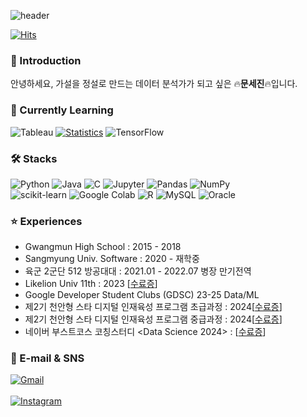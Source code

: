 ![header](https://capsule-render.vercel.app/api?type=waving&color=auto&height=300&section=header&text=SEJIN%20MOON&fontSize=90)

[![Hits](https://hits.seeyoufarm.com/api/count/incr/badge.svg?url=https%3A%2F%2Fgithub.com%2Fmoonsejin&count_bg=%23D591B1&title_bg=%23888383&icon=github.svg&icon_color=%23E7E7E7&title=hits&edge_flat=false)](https://hits.seeyoufarm.com)

### 👋 Introduction
안녕하세요, 가설을 정설로 만드는 데이터 분석가가 되고 싶은 🔥<b>문세진</b>🔥입니다.

### 🌴 Currently Learning
![Tableau](https://img.shields.io/badge/Tableau-E97627?style=flat-square&logo=Tableau&logoColor=white) 
[![Statistics](https://img.shields.io/badge/Statistics-009688?style=flat-square&logo=Statistics&logoColor=white)](https://www.yes24.com/Product/Goods/114874176)
![TensorFlow](https://img.shields.io/badge/TensorFlow-FF6F00?style=flat-square&logo=TensorFlow&logoColor=white)

### 🛠️ Stacks
![Python](https://img.shields.io/badge/Python-3776AB?style=flat-square&logo=Python&logoColor=white)
![Java](https://img.shields.io/badge/Java-007396?style=flat-square&logo=Java&logoColor=white)
![C](https://img.shields.io/badge/C-A8B9CC?style=flat-square&logo=C&logoColor=white)
![Jupyter](https://img.shields.io/badge/Jupyter-F37626?style=flat-square&logo=Jupyter&logoColor=white)
![Pandas](https://img.shields.io/badge/Pandas-150458?style=flat-square&logo=Pandas&logoColor=white)
![NumPy](https://img.shields.io/badge/NumPy-013243?style=flat-square&logo=NumPy&logoColor=white)
<br/>
![scikit-learn](https://img.shields.io/badge/scikit--learn-F7931E?style=flat-square&logo=scikit-learn&logoColor=white)
![Google Colab](https://img.shields.io/badge/Google%20Colab-F9AB00?style=flat-square&logo=Google-Colab&logoColor=white)
![R](https://img.shields.io/badge/R-276DC3?style=flat-square&logo=R&logoColor=white)
![MySQL](https://img.shields.io/badge/MySQL-4479A1?style=flat-square&logo=MySQL&logoColor=white)
![Oracle](https://img.shields.io/badge/Oracle-F80000?style=flat-square&logo=Oracle&logoColor=white)


### ⭐️ Experiences
- Gwangmun High School : 2015 - 2018
- Sangmyung Univ. Software : 2020 - 재학중
- 육군 2군단 512 방공대대 : 2021.01 - 2022.07 병장 만기전역
- Likelion Univ 11th : 2023 [[수료증](https://github.com/moonsejin315/Python/blob/main/%E1%84%86%E1%85%A5%E1%86%BA%E1%84%89%E1%85%A111%E1%84%80%E1%85%B5%20%E1%84%89%E1%85%AE%E1%84%85%E1%85%AD%E1%84%8C%E1%85%B3%E1%86%BC.jpeg)]
- Google Developer Student Clubs (GDSC) 23-25 Data/ML
- 제2기 천안형 스타 디지털 인재육성 프로그램 초급과정 : 2024[[수료증](https://github.com/moonsejin315/Python/blob/main/ML/%E1%84%8C%E1%85%A62%E1%84%80%E1%85%B5%20%E1%84%8E%E1%85%A5%E1%86%AB%E1%84%8B%E1%85%A1%E1%86%AB%E1%84%92%E1%85%A7%E1%86%BC%20%E1%84%89%E1%85%B3%E1%84%90%E1%85%A1%20%E1%84%83%E1%85%B5%E1%84%8C%E1%85%B5%E1%84%90%E1%85%A5%E1%86%AF%20%E1%84%8B%E1%85%B5%E1%86%AB%E1%84%8C%E1%85%A2%E1%84%8B%E1%85%B2%E1%86%A8%E1%84%89%E1%85%A5%E1%86%BC%20%E1%84%91%E1%85%B3%E1%84%85%E1%85%A9%E1%84%80%E1%85%B3%E1%84%85%E1%85%A2%E1%86%B7_%E1%84%89%E1%85%AE%E1%84%85%E1%85%AD%E1%84%8C%E1%85%B3%E1%86%BC.pdf)]
- 제2기 천안형 스타 디지털 인재육성 프로그램 중급과정 : 2024[[수료증](https://github.com/moonsejin315/Python/blob/main/ML/%E1%84%86%E1%85%AE%E1%86%AB%E1%84%89%E1%85%A6%E1%84%8C%E1%85%B5%E1%86%AB_%E1%84%89%E1%85%AE%E1%84%85%E1%85%AD%E1%84%8C%E1%85%B3%E1%86%BC.pdf)]
- 네이버 부스트코스 코칭스터디 <Data Science 2024> : [[수료증](https://github.com/moonsejin315/BoostCourse/blob/main/BoostCourse%20%E1%84%89%E1%85%AE%E1%84%85%E1%85%AD%E1%84%8C%E1%85%B3%E1%86%BC.pdf)]

### 💌 E-mail & SNS
[![Gmail](https://img.shields.io/badge/Gmail-D14836?style=flat-square&logo=Gmail&logoColor=white)](mailto:moonsejin315@gmail.com)
<br/>
<br/>
[![Instagram](https://img.shields.io/badge/Instagram-E4405F?style=flat-square&logo=Instagram&logoColor=white)](https://www.instagram.com/__sejinmoon__)
